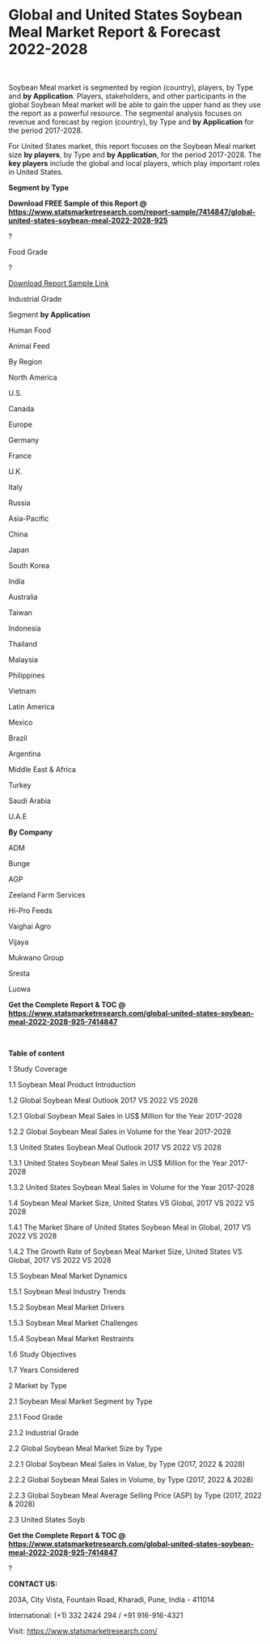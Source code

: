<h1>Global and United States Soybean Meal Market Report & Forecast 2022-2028</h1><br/><p>Soybean Meal market is segmented by region (country), players, by Type and <strong>by Application</strong>. Players, stakeholders, and other participants in the global Soybean Meal market will be able to gain the upper hand as they use the report as a powerful resource. The segmental analysis focuses on revenue and forecast by region (country), by Type and <strong>by Application</strong> for the period 2017-2028.</p>
 
 
 
 <p>For United States market, this report focuses on the Soybean Meal market size <strong>by players</strong>, by Type and <strong>by Application</strong>, for the period 2017-2028. The <strong>key players</strong> include the global and local players, which play important roles in United States.</p>
 
 
 
 <p><strong>Segment by Type</strong></p>
 
 
 
 <div><b>Download FREE Sample of this Report @ <a href="https://www.statsmarketresearch.com/download-free-sample/7414847/global-united-states-soybean-meal-2022-2028-925">https://www.statsmarketresearch.com/report-sample/7414847/global-united-states-soybean-meal-2022-2028-925</a></b></div>
 
 
 
 <p>? </p>
 
 
 
 <p>Food Grade</p>
 
 
 
 <p>? </p>
 
 
 
 <p><a href="https://www.statsmarketresearch.com/download-free-sample/7414847/global-united-states-soybean-meal-2022-2028-925">Download Report Sample Link</a></p>
 
 
 
 <p>Industrial Grade</p>
 
 
 
 <p>Segment <strong>by Application</strong></p>
 
 
 
 <p>Human Food</p>
 
 
 
 <p>Animal Feed</p>
 
 
 
 <p>By Region</p>
 
 
 
 <p>North America</p>
 
 
 
 <p>U.S.</p>
 
 
 
 <p>Canada</p>
 
 
 
 <p>Europe</p>
 
 
 
 <p>Germany</p>
 
 
 
 <p>France</p>
 
 
 
 <p>U.K.</p>
 
 
 
 <p>Italy</p>
 
 
 
 <p>Russia</p>
 
 
 
 <p>Asia-Pacific</p>
 
 
 
 <p>China</p>
 
 
 
 <p>Japan</p>
 
 
 
 <p>South Korea</p>
 
 
 
 <p>India</p>
 
 
 
 <p>Australia</p>
 
 
 
 <p>Taiwan</p>
 
 
 
 <p>Indonesia</p>
 
 
 
 <p>Thailand</p>
 
 
 
 <p>Malaysia</p>
 
 
 
 <p>Philippines</p>
 
 
 
 <p>Vietnam</p>
 
 
 
 <p>Latin America</p>
 
 
 
 <p>Mexico</p>
 
 
 
 <p>Brazil</p>
 
 
 
 <p>Argentina</p>
 
 
 
 <p>Middle East & Africa</p>
 
 
 
 <p>Turkey</p>
 
 
 
 <p>Saudi Arabia</p>
 
 
 
 <p>U.A.E</p>
 
 
 
 <p><strong>By Company</strong></p>
 
 
 
 <p>ADM</p>
 
 
 
 <p>Bunge</p>
 
 
 
 <p>AGP</p>
 
 
 
 <p>Zeeland Farm Services</p>
 
 
 
 <p>Hi-Pro Feeds</p>
 
 
 
 <p>Vaighai Agro</p>
 
 
 
 <p>Vijaya</p>
 
 
 
 <p>Mukwano Group</p>
 
 
 
 <p>Sresta</p>
 
 
 
 <p>Luowa</p>
 
 
 
 <div><b>Get the Complete Report & TOC @ <a href="https://www.statsmarketresearch.com/global-united-states-soybean-meal-2022-2028-925-7414847">https://www.statsmarketresearch.com/global-united-states-soybean-meal-2022-2028-925-7414847</a></b></div>
 
 
 
 <p><br />
 
 <b>Table of content</b></p>
 
 
 
 <p>1 Study Coverage<br />
 
 1.1 Soybean Meal Product Introduction<br />
 
 1.2 Global Soybean Meal Outlook 2017 VS 2022 VS 2028<br />
 
 1.2.1 Global Soybean Meal Sales in US$ Million for the Year 2017-2028<br />
 
 1.2.2 Global Soybean Meal Sales in Volume for the Year 2017-2028<br />
 
 1.3 United States Soybean Meal Outlook 2017 VS 2022 VS 2028<br />
 
 1.3.1 United States Soybean Meal Sales in US$ Million for the Year 2017-2028<br />
 
 1.3.2 United States Soybean Meal Sales in Volume for the Year 2017-2028<br />
 
 1.4 Soybean Meal Market Size, United States VS Global, 2017 VS 2022 VS 2028<br />
 
 1.4.1 The Market Share of United States Soybean Meal in Global, 2017 VS 2022 VS 2028<br />
 
 1.4.2 The Growth Rate of Soybean Meal Market Size, United States VS Global, 2017 VS 2022 VS 2028<br />
 
 1.5 Soybean Meal Market Dynamics<br />
 
 1.5.1 Soybean Meal Industry Trends<br />
 
 1.5.2 Soybean Meal Market Drivers<br />
 
 1.5.3 Soybean Meal Market Challenges<br />
 
 1.5.4 Soybean Meal Market Restraints<br />
 
 1.6 Study Objectives<br />
 
 1.7 Years Considered<br />
 
 2 Market by Type<br />
 
 2.1 Soybean Meal Market Segment by Type<br />
 
 2.1.1 Food Grade<br />
 
 2.1.2 Industrial Grade<br />
 
 2.2 Global Soybean Meal Market Size by Type<br />
 
 2.2.1 Global Soybean Meal Sales in Value, by Type (2017, 2022 & 2028)<br />
 
 2.2.2 Global Soybean Meal Sales in Volume, by Type (2017, 2022 & 2028)<br />
 
 2.2.3 Global Soybean Meal Average Selling Price (ASP) by Type (2017, 2022 & 2028)<br />
 
 2.3 United States Soyb</p>
 
 
 
 <div><b>Get the Complete Report & TOC @ <a href="https://www.statsmarketresearch.com/global-united-states-soybean-meal-2022-2028-925-7414847">https://www.statsmarketresearch.com/global-united-states-soybean-meal-2022-2028-925-7414847</a></b></div>
 
 
 
 <p>? </p>
 
 
 
 <p><b>CONTACT US:</b><br />
 
 203A, City Vista, Fountain Road, Kharadi, Pune, India - 411014<br />
 
 International: (+1) 332 2424 294 / +91 916-916-4321<br />
 
 Visit: <a href="https://www.statsmarketresearch.com/">https://www.statsmarketresearch.com/</a></p>